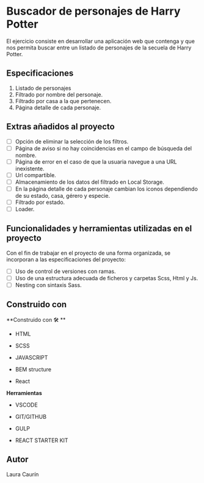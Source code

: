 # Buscador de personajes de Harry Potter

El ejercicio consiste en desarrollar una aplicación web que contenga y que nos permita buscar entre un listado de personajes de la secuela de Harry Potter.

## Especificaciones

1. Listado de personajes
2. Filtrado por nombre del personaje.
3. Filtrado por casa a la que pertenecen.
4. Página detalle de cada personaje.

## Extras añadidos al proyecto

- [ ] Opción de eliminar la selección de los filtros.
- [ ] Página de aviso si no hay coincidencias en el campo de búsqueda del nombre.
- [ ] Página de error en el caso de que la usuaria navegue a una URL inexistente.
- [ ] Url compartible.
- [ ] Almacenamiento de los datos del filtrado en Local Storage.
- [ ] En la página detalle de cada personaje cambian los iconos dependiendo de su estado, casa, gérero y especie.
- [ ] Filtrado por estado.
- [ ] Loader.

## Funcionalidades y herramientas utilizadas en el proyecto

Con el fin de trabajar en el proyecto de una forma organizada, se incorporan a las especificaciones del proyecto:

- [ ] Uso de control de versiones con ramas.
- [ ] Uso de una estructura adecuada de ficheros y carpetas Scss, Html y Js.
- [ ] Nesting con sintaxis Sass.

## Construido con

**Construido con 🛠️ **

- HTML

- SCSS

- JAVASCRIPT

- BEM structure

- React

**Herramientas**

- VSCODE

- GIT/GITHUB

- GULP

- REACT STARTER KIT

## Autor

Laura Caurín
